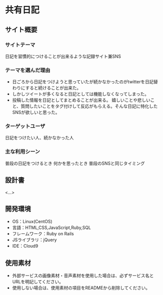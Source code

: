 # 共有日記

## サイト概要
### サイトテーマ
日記を習慣的につけることが出来るような記録サイト兼SNS

### テーマを選んだ理由
* 日ごろから日記をつけようと思っていたが続かなかったのがtwitterを日記替わりにすると続けることが出来た。
* しかしツイートが多くなると日記としては機能しなくなってしまった。
* 投稿した情報を日記としてまとめることが出来る。 嬉しいことや悲しいこと、質問したいことをタグ付けして反応がもらえる。そんな日記に特化したSNSが欲しいと思った。

### ターゲットユーザ
日記をつけたい人、続かなかった人


### 主な利用シーン
普段の日記をつけるとき
何かを思ったとき
普段のSNSと同じタイミング


## 設計書
<...>

## 開発環境
- OS：Linux(CentOS)
- 言語：HTML,CSS,JavaScript,Ruby,SQL
- フレームワーク：Ruby on Rails
- JSライブラリ：jQuery
- IDE：Cloud9

## 使用素材
- 外部サービスの画像素材・音声素材を使用した場合は、必ずサービス名とURLを明記してください。
- 使用しない場合は、使用素材の項目をREADMEから削除してください。